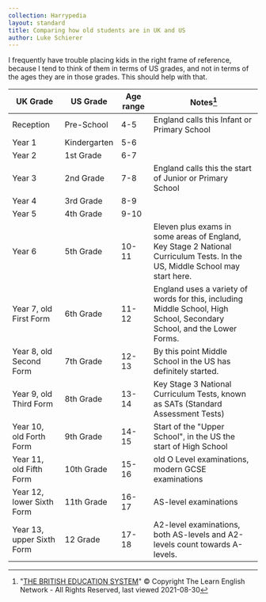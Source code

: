 ```yaml
---
collection: Harrypedia
layout: standard
title: Comparing how old students are in UK and US
author: Luke Schierer
---
```


I frequently have trouble placing kids in the right frame of reference, because
I tend to think of them in terms of US grades, and not in terms of the ages they
are in those grades. This should help with that.

| UK Grade                  | US Grade     | Age range | Notes[^20210830-1]                                                                                                          |
| ------------------------- | ------------ | --------- | --------------------------------------------------------------------------------------------------------------------------- |
| Reception                 | Pre-School   | 4-5       | England calls this Infant or Primary School                                                                                 |
| Year 1                    | Kindergarten | 5-6       |                                                                                                                             |
| Year 2                    | 1st Grade    | 6-7       |                                                                                                                             |
| Year 3                    | 2nd Grade    | 7-8       | England calls this the start of Junior or Primary School                                                                    |
| Year 4                    | 3rd Grade    | 8-9       |                                                                                                                             |
| Year 5                    | 4th Grade    | 9-10      |                                                                                                                             |
| Year 6                    | 5th Grade    | 10-11     | Eleven plus exams in some areas of England, Key Stage 2 National Curriculum Tests. In the US, Middle School may start here. |
| Year 7, old First Form    | 6th Grade    | 11-12     | England uses a variety of words for this, including Middle School, High School, Secondary School, and the Lower Forms.      |
| Year 8, old Second Form   | 7th Grade    | 12-13     | By this point Middle School in the US has definitely started.                                                               |
| Year 9, old Third Form    | 8th Grade    | 13-14     | Key Stage 3 National Curriculum Tests, known as SATs (Standard Assessment Tests)                                            |
| Year 10, old Forth Form   | 9th Grade    | 14-15     | Start of the "Upper School", in the US the start of High School                                                             |
| Year 11, old Fifth Form   | 10th Grade   | 15-16     | old O Level examinations, modern GCSE examinations                                                                          |
| Year 12, lower Sixth Form | 11th Grade   | 16-17     | AS-level examinations                                                                                                       |
| Year 13, upper Sixth Form | 12 Grade     | 17-18     | A2-level examinations, both AS-levels and A2-levels count towards A-levels.                                                 |

[^20210830-1]:
    "[THE BRITISH EDUCATION SYSTEM][TBES]" © Copyright The Learn
    English Network - All Rights Reserved, last viewed 2021-08-30

[TBES]: https://www.learnenglish.de/culture/educationculture.html
